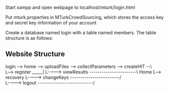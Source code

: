Start xampp and open webpage to localhost/mturk/login.html

Put mturk.properties in MTurkCrowdSourcing, which stores the access key and secret key information of your account

Create a database named login with a table named members.
The table structure is as follows:

Website Structure
-----------------
login --> home --> uploadFiles --> collectParameters --> createHIT --\       
 L--> register _____|       L----> viewResults -----------------------\  Home
 L--> recovery              L----> changeKeys ------------------------/     
                            L----> logout ---------------------------/      
								

